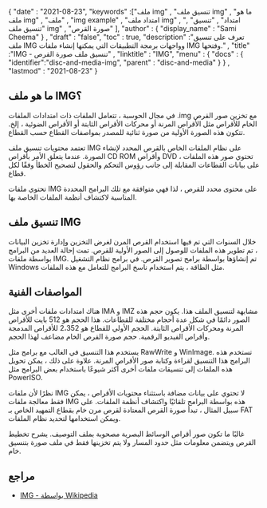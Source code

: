 {
  "date" : "2021-08-23",
  "keywords" :["ملف img" , "تنسيق ملف img" , "ما هو ملف img" , "ملف" , "img example" , "امتداد ملف img" , "امتداد" , "تنسيق" , "تنسيق ملف img" , "صورة القرص" ],
  "author" : {
    "display_name" : "Sami Cheema"
} ,
  "draft" : "false",
   "toc" : true,
  "description" :"تعرف على تنسيق ملف IMG وواجهات برمجة التطبيقات التي يمكنها إنشاء ملفات IMG وفتحها." ,
  "title" :"IMG - تنسيق ملف صورة القرص" ,
  "linktitle" : "IMG",
  "menu" : {
    "docs" : {
      "identifier":"disc-and-media-img",
      "parent" : "disc-and-media"
}
} ,
  "lastmod" : "2021-08-23"
}

## ما هو ملف IMG؟

في مجال الحوسبة ، تتعامل الملفات ذات امتدادات الملفات .img مع تخزين صور القرص الخام للأقراص مثل الأقراص المرنة أو محركات الأقراص الثابتة أو الأقراص الضوئية ، إلخ. تتكون هذه الصورة الأولية من صورة ثنائية للمصدر بمواصفات القطاع حسب القطاع.

تعتمد محتويات تنسيق ملف IMG على نظام الملفات الخاص بالقرص المحدد لإنشاء الصورة. عندما يتعلق الأمر بأقراص CD ROM وأقراص DVD ، تحتوي صور هذه الملفات على بيانات القطاعات المقابلة إلى جانب رؤوس التحكم والحقول لتصحيح الخطأ وفقًا لكل قطاع.

تحتوي ملفات IMG على محتوى محدد للقرص ، لذا فهي متوافقة مع تلك البرامج المحددة المناسبة لاكتشاف أنظمة الملفات الخاصة بها.

## تنسيق ملف IMG ##

خلال السنوات التي تم فيها استخدام القرص المرن لغرض التخزين وإدارة تخزين البيانات ، تم تطوير هذه الملفات للوصول إلى الصور الأولية للقرص. تمت إحالة العديد من البرامج بواسطة ملفات IMG. تم إنشاؤها بواسطة برامج تصوير القرص. في برامج نظام التشغيل Windows مثل الطاقة ، يتم استخدام ناسخ البرامج للتعامل مع هذه الملفات.

## المواصفات الفنية ##

هناك امتدادات ملفات أخرى مثل IMA و IMZ مشابهة لتنسيق الملف هذا. يكون حجم هذه الصور دائمًا في شكل عدة أحجام مختلفة للقطاعات. هذا الحجم هو 512 بايت للأقراص المرنة ومحركات الأقراص الثابتة. الحجم الأولي للقطاع هو 2،352 للأقراص المدمجة وأقراص الفيديو الرقمية. حجم صورة القرص الخام مضاعف لهذا الحجم.

يستخدم هذا التنسيق في الغالب مع برامج مثل RawWrite و WinImage. تستخدم هذه البرامج هذا التنسيق لقراءة وكتابة صور الأقراص المرنة. علاوة على ذلك ، يمكن تحويل هذه الملفات إلى تنسيقات ملفات أخرى أكثر شيوعًا باستخدام بعض البرامج مثل PowerISO.

نظرًا لأن ملفات IMG لا تحتوي على بيانات مضافة باستثناء محتويات الأقراص ، يمكن فقط معالجة ملفات IMG هذه بواسطة البرامج تلقائيًا واكتشاف أنظمة الملفات. على سبيل المثال ، تبدأ صورة القرص المعتادة لقرص مرن خام بقطاع التمهيد الخاص بـ FAT ويمكن استخدامها لتحديد نظام الملفات.

غالبًا ما تكون صور أقراص الوسائط البصرية مصحوبة بملف التوصيف. يشرح تخطيط القرص ويتضمن معلومات مثل حدود المسار ولا يتم تخزينها فقط في ملف صورة بتنسيق خام.



## مراجع ##

* [IMG - بواسطة Wikipedia](https://en.wikipedia.org/wiki/IMG_ (file_format))


